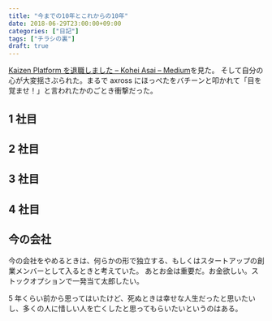 ```yaml
---
title: "今までの10年とこれからの10年"
date: 2018-06-29T23:00:00+09:00
categories: ["日記"]
tags: ["チラシの裏"]
draft: true
---
```


[Kaizen Platform を退職しました – Kohei Asai – Medium](https://medium.com/@axross/kaizen-platform%E3%82%92%E9%80%80%E8%81%B7%E3%81%97%E3%81%BE%E3%81%97%E3%81%9F-4def1b30a700)を見た。
そして自分の心が大変揺さぶられた。まるで axross にほっぺたをバチーンと叩かれて「目を覚ませ！」と言われたかのごとき衝撃だった。

## 1 社目

## 2 社目

## 3 社目

## 4 社目

## 今の会社

今の会社をやめるときは、何らかの形で独立する、もしくはスタートアップの創業メンバーとして入るときと考えていた。
あとお金は重要だ。お金欲しい。ストックオプションで一発当て太郎したい。

5 年くらい前から思ってはいたけど、死ぬときは幸せな人生だったと思いたいし、多くの人に惜しい人を亡くしたと思ってもらいたいというのはある。
